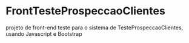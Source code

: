 # FrontTesteProspeccaoClientes
projeto de front-end teste para o sistema de TesteProspeccaoClientes, usando Javascript e Bootstrap
